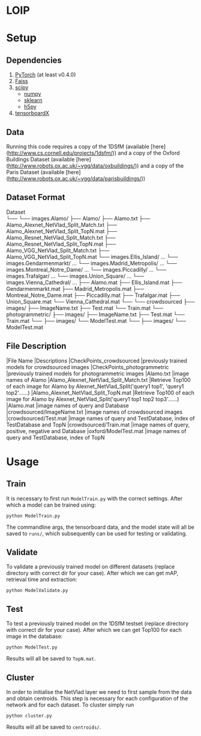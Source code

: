 # LOIP

# Setup

## Dependencies

1. [PyTorch](https://pytorch.org/get-started/locally/) (at least v0.4.0)
2. [Faiss](https://github.com/facebookresearch/faiss)
3. [scipy](https://www.scipy.org/)
    - [numpy](http://www.numpy.org/)
    - [sklearn](https://scikit-learn.org/stable/)
    - [h5py](https://www.h5py.org/)
4. [tensorboardX](https://github.com/lanpa/tensorboardX)

## Data

Running this code requires a copy of the 1DSfM (available [here] (http://www.cs.cornell.edu/projects/1dsfm/))
and a copy of the Oxford Buildings Dataset (available [here] (http://www.robots.ox.ac.uk/~vgg/data/oxbuildings/)) 
and a copy of the Paris Dataset (available [here] (http://www.robots.ox.ac.uk/~vgg/data/parisbuildings/))

## Dataset Format

Dataset                        
 └── <BigSfM> 
       └── images.Alamo/
	        ├── Alamo/
			├── Alamo.txt
			├── Alamo_Alexnet_NetVlad_Split_Match.txt
			├── Alamo_Alexnet_NetVlad_Split_TopN.mat
			├── Alamo_Resnet_NetVlad_Split_Match.txt
			├── Alamo_Resnet_NetVlad_Split_TopN.mat
			├── Alamo_VGG_NetVlad_Split_Match.txt
			├── Alamo_VGG_NetVlad_Split_TopN.mat
       └──  images.Ellis_Island/
	        ...
       └── images.Gendarmenmarkt/
	        ...
	   └── images.Madrid_Metropolis/
	        ...
	   └── images.Montreal_Notre_Dame/
	        ...
	   └── images.Piccadilly/
	        ...
       └── images.Trafalgar/
	        ...
       └── images.Union_Square/
	        ...
       └── images.Vienna_Cathedral/
	        ...
	   ├── Alamo.mat
       ├── Ellis_Island.mat
       ├── Gendarmenmarkt.mat
	   ├── Madrid_Metropolis.mat
	   ├── Montreal_Notre_Dame.mat
	   ├── Piccadilly.mat
       ├── Trafalgar.mat
       ├── Union_Square.mat
	   └── Vienna_Cathedral.mat
 └── <LOIP> 
       └── crowdsourced
	        ├── images/
			├── ImageName.txt
			├── Test.mat
			└── Train.mat
	   └── photogrammetric/
	        ├── images/
			├── ImageName.txt
			├── Test.mat
			└── Train.mat
 └── <oxford> 
       ├── images/
	   └── ModelTest.mat
 └── <paris> 
       ├── images/
	   └── ModelTest.mat
	   
## File Description

|File Name                               |Descriptions
|CheckPoints_crowdsourced                |previously trained models for crowdsourced images
|CheckPoints_photogrammetric             |previously trained models for photogrammetric images
|Alamo.txt                               |image names of Alamo
|Alamo_Alexnet_NetVlad_Split_Match.txt   |Retrieve Top100 of each image for Alamo by Alexnet_NetVlad_Split('query1 top1', 'query1 top2'......)
|Alamo_Alexnet_NetVlad_Split_TopN.mat    |Retrieve Top100 of each image for Alamo by Alexnet_NetVlad_Split('query1 top1 top2 top3'......)
|Alamo.mat                               |image names of query and Database
|crowdsourced/ImageName.txt              |image names of crowdsourced images
|crowdsourced/Test.mat                   |image names of query and TestDatabase, index of TestDatabase and TopN
|crowdsourced/Train.mat                  |image names of query, positive, negative and Database
|oxford/ModelTest.mat                    |image names of query and TestDatabase, index of TopN


# Usage

## Train

It is necessary to first run `ModelTrain.py` with the correct settings. After which a model can be trained using:

    python ModelTrain.py

The commandline args, the tensorboard data, and the model state will all be saved to `runs/`, which subsequently can be used for testing or validating.


## Validate

To validate a previously trained model on different datasets (replace directory with correct dir for your case). After which we can get mAP, retrieval time and extraction:

    python ModelValidate.py
	

## Test

To test a previously trained model on the 1DSfM testset (replace directory with correct dir for your case). After which we can get Top100 for each image in the database:

    python ModelTest.py

Results will all be saved to `TopN.mat`.


## Cluster

In order to initialise the NetVlad layer we need to first sample from the data and obtain centroids. This step is
necessary for each configuration of the network and for each dataset. To cluster simply run

    python cluster.py
	
Results will all be saved to `centroids/`.
